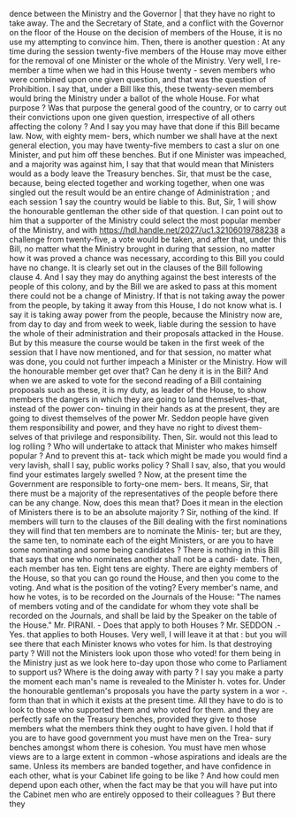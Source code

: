 dence between the Ministry and the Governor | that they have no right to take away. The and the Secretary of State, and a conflict with the Governor on the floor of the House on the decision of members of the House, it is no use my attempting to convince him. Then, there is another question : At any time during the session twenty-five members of the House may move either for the removal of one Minister or the whole of the Ministry. Very well, I re- member a time when we had in this House twenty - seven members who were combined upon one given question, and that was the question of Prohibition. I say that, under a Bill like this, these twenty-seven members would bring the Ministry under a ballot of the whole House. For what purpose ? Was that purpose the general good of the country, or to carry out their convictions upon one given question, irrespective of all others affecting the colony ? And I say you may have that done if this Bill became law. Now, with eighty mem- bers, which number we shall have at the next general election, you may have twenty-five members to cast a slur on one Minister, and put him off these benches. But if one Minister was impeached, and a majority was against him, I say that that would mean that Ministers would as a body leave the Treasury benches. Sir, that must be the case, because, being elected together and working together, when one was singled out the result would be an entire change of Administration ; and each session 1 say the country would be liable to this. But, Sir, 1 will show the honourable gentleman the other side of that question. I can point out to him that a supporter of the Ministry could select the most popular member of the Ministry, and with https://hdl.handle.net/2027/uc1.32106019788238 a challenge from twenty-five, a vote would be taken, and after that, under this Bill, no matter what the Ministry brought in during that session, no matter how it was proved a chance was necessary, according to this Bill you could have no change. It is clearly set out in the clauses of the Bill following clause 4. And I say they may do anything against the best interests of the people of this colony, and by the Bill we are asked to pass at this moment there could not be a change of Ministry. If that is not taking away the power from the people, by taking it away from this House, I do not know what is. I say it is taking away power from the people, because the Ministry now are, from day to day and from week to week, liable during the session to have the whole of their administration and their proposals attacked in the House. But by this measure the course would be taken in the first week of the session that I have now mentioned, and for that session, no matter what was done, you could not further impeach a Minister or the Ministry. How will the honourable member get over that? Can he deny it is in the Bill? And when we are asked to vote for the second reading of a Bill containing proposals such as these, it is my duty, as leader of the House, to show members the dangers in which they are going to land themselves-that, instead of the power con- tinuing in their hands as at the present, they are going to divest themselves of the power Mr. Seddon people have given them responsibility and power, and they have no right to divest them- selves of that privilege and responsibility. Then, Sir. would not this lead to log rolling ? Who will undertake to attack that Minister who makes himself popular ? And to prevent this at- tack which might be made you would find a very lavish, shall I say, public works policy ? Shall I sav, also, that you would find your estimates largely swelled ? Now, at the present time the Government are responsible to forty-one mem- bers. It means, Sir, that there must be a majority of the representatives of the people before there can be any change. Now, does this mean that? Does it mean in the election of Ministers there is to be an absolute majority ? Sir, nothing of the kind. If members will turn to the clauses of the Bill dealing with the first nominations they will find that ten members are to nominate the Minis- ter; but are they, the same ten, to nominate each of the eight Ministers, or are you to have some nominating and some being candidates ? There is nothing in this Bill that says that one who nominates another shall not be a candi- date. Then, each member has ten. Eight tens are eighty. There are eighty members of the House, so that you can go round the House, and then you come to the voting. And what is the position of the voting? Every member's name, and how he votes, is to be recorded on the Journals of the House: "The names of members voting and of the candidate for whom they vote shall be recorded on the Journals, and shall be laid by the Speaker on the table of the House." Mr. PIRANI. - Does that apply to both Houses ? Mr. SEDDON .- Yes. that applies to both Houses. Very well, I will leave it at that : but you will see there that each Minister knows who votes for him. Is that destroying party ? Will not the Ministers look upon those who voted! for them being in the Ministry just as we look here to-day upon those who come to Parliament to support us? Where is the doing away with party ? I say you make a party the moment each man's name is revealed to the Minister h. votes for. Under the honourable gentleman's proposals you have the party system in a wor -. form than that in which it exists at the present time. All they have to do is to look to those who supported them and who voted for them. and they are perfectly safe on the Treasury benches, provided they give to those members what the members think they ought to have given. I hold that if you are to have good government you must have men on the Trea- sury benches amongst whom there is cohesion. You must have men whose views are to a large extent in common -whose aspirations and ideals are the same. Unless its members are banded together, and have confidence in each other, what is your Cabinet life going to be like ? And how could men depend upon each other, when the fact may be that you will have put into the Cabinet men who are entirely opposed to their colleagues ? But there they 